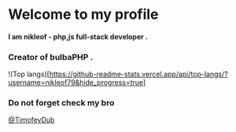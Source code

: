 # Welcome to my profile

#### I am nikleof - php,js full-stack developer .
### Creator of bulbaPHP .

!(Top langs)[https://github-readme-stats.vercel.app/api/top-langs/?username=nikleof79&hide_progress=true]

### Do not forget check my bro 
<a href="https://github.com/TimofeyDub">@TimofeyDub </a>

<!---
Nikleof79/Nikleof79 is a ✨ special ✨ repository because its `README.md` (this file) appears on your GitHub profile.
You can click the Preview link to take a look at your changes.
--->

